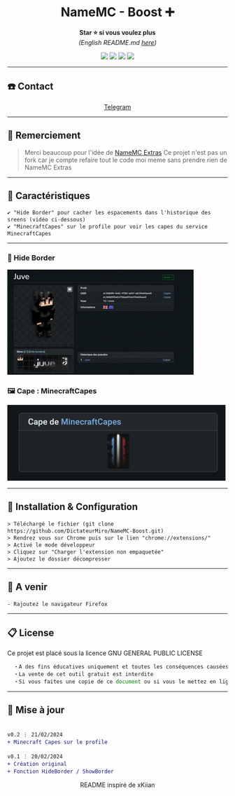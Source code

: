 <h1 align='center'>NameMC - Boost ➕</h1>

<p align='center'>
  <b>Star ⭐ si vous voulez plus</b><br>
<i>(English README.md <a href="https://github.com/DictateurMiro/NameMC-Boost/blob/Chrome/English-README.md">here</a>)</i>
</p>

<p align="center">
  <img src="https://img.shields.io/github/languages/top/DictateurMiro/NameMC-Boost?color=blue&style=flat">
  <img src="https://img.shields.io/github/last-commit/DictateurMiro/NameMC-Boost?color=blue&style=flat">
  <img src="https://img.shields.io/github/stars/DictateurMiro/NameMC-Boost?color=blue&style=flat&label=Stars">
  <img src="https://img.shields.io/github/forks/DictateurMiro/NameMC-Boost?color=blue&style=flat&label=Forks">
</p>

---

## ☎️ Contact

<p align='center'>
<a href="https://t.me/empereurmiro">Telegram</a> 
</p>

---

## 🙏 Remerciement

> Merci beaucoup pour l'idée de <a href="https://github.com/NameMC-Extras/NameMC-Extras">NameMC Extras</a>
> Ce projet n'est pas un fork car je compte refaire tout le code moi meme sans prendre rien de NameMC Extras

---

## 🌙 Caractéristiques
```sh-session
✔ "Hide Border" pour cacher les espacements dans l'historique des sreens (vidéo ci-dessous)
✔ "MinecraftCapes" sur le profile pour voir les capes du service MinecraftCapes
```
---

### 🎥 Hide Border
<img src="https://raw.githubusercontent.com/DictateurMiro/NameMC-Boost/Chrome/demo/skinart_viewer.gif">

### 🖼️ Cape : MinecraftCapes
<img src="https://raw.githubusercontent.com/DictateurMiro/NameMC-Boost/Chrome/demo/minecraftcapes.png">

---

## 🚀 Installation & Configuration

```sh-session
> Téléchargé le fichier (git clone https://github.com/DictateurMiro/NameMC-Boost.git)
> Rendrez vous sur Chrome puis sur le lien "chrome://extensions/"
> Activé le mode développeur
> Cliquez sur "Charger l'extension non empaquetée"
> Ajoutez le dossier décompresser
```

---

## 🎉 A venir

```sh-session
- Rajoutez le navigateur Firefox
```

---

## 📋 License

Ce projet est placé sous la licence GNU GENERAL PUBLIC LICENSE
```js
  ・A des fins éducatives uniquement et toutes les conséquences causées par vos actions sont de votre responsabilité.
  ・La vente de cet outil gratuit est interdite
  ・Si vous faites une copie de ce document ou si vous le mettez en ligne, il doit s'agir d'un logiciel libre et les crédits doivent renvoyer à ce repo
```

---

## 💭 Mise à jour

```diff

v0.2 ⋮ 21/02/2024
+ Minecraft Capes sur le profile

v0.1 ⋮ 20/02/2024
+ Création original
+ Fonction HideBorder / ShowBorder 
```

<p align="center">
  README inspiré de xKiian
</p>
